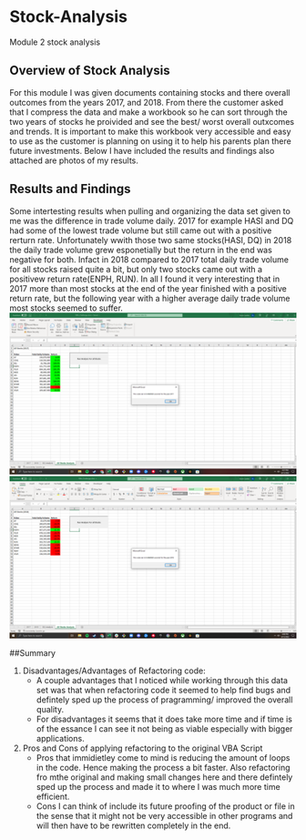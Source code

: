 # Stock-Analysis
 Module 2 stock analysis

## Overview of Stock Analysis
 For this module I was given documents containing stocks and there overall outcomes from the years 2017, and 2018. From there the customer asked that I compress the data and make a workbook so he can sort through the two years of stocks he proivided and see the best/ worst overall outxcomes and trends. It is important to make this workbook very accessible and easy to use as the customer is planning on using it to help his parents plan there future investments. Below I have included the results and findings also attached are photos of my results.

## Results and Findings 
 Some intertesting results when pulling and organizing the data set given to me was the difference in trade volume daily. 2017 for example HASI and DQ had some of the lowest trade volume but still came out with a positive rerturn rate. Unfortunately wwith those two same stocks(HASI, DQ) in 2018 the daily trade volume grew esponetially but the return in the end was negative for both. Infact in 2018 compared to 2017 total daily trade volume for all stocks raised quite a bit, but only two stocks came out with a positivew return rate(ENPH, RUN). In all I found it very interesting that in 2017 more than most stocks at the end of the year finished with a positive return rate, but the following year with a higher average daily trade volume most stocks seemed to suffer.
 ![](VBA_Challenge_2017.png)
 ![](VBA_Challenge_2018.png)
 
 ##Summary
  1. Disadvantages/Advantages of Refactoring code: 
     - A couple advantages that I noticed while working through this data set was that when refactoring code it seemed to help find bugs and defintely sped up the process of pragramming/ improved the overall quality. 
     - For disadvantages it seems that it does take more time and if time is of the essance I can see it not being as viable especially with bigger applications. 
  2. Pros and Cons of applying refactoring to the original VBA Script
     - Pros that immidietley come to mind is reducing the amount of loops in the code. Hence making the process a bit faster. Also refactoring fro mthe original and making small changes here and there defintely sped up the process and made it to where I was much more time efficient. 
     - Cons I can think of include its future proofing of the product or file in the sense that it might not be very accessible in other programs and will then have to be rewritten completely in the end. 
